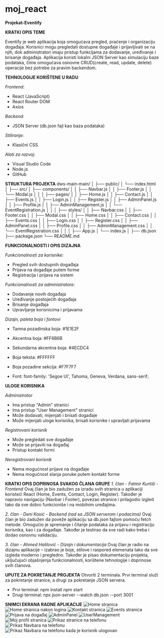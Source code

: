 # moj_react
**Projekat-Eventify**

**KRATKI OPIS TEME**

Eventify je web aplikacija koja omogućava pregled, praćenje i organizaciju događaja. Korisnici mogu pregledati dostupne događaje i prijavljivati se na njih, dok administratori imaju pristup funkcijama za dodavanje, uređivanje i brisanje događaja. Aplikacija koristi lokalni JSON Server kao simulaciju baze podataka, čime omogućava osnovne CRUD(create, read, update, delete) operacije bez potrebe za pravim backendom.

**TEHNOLOGIJE KORIŠTENE U RADU**

*Frontend:*
- React (JavaScript)
- React Router DOM
- Axios

*Backend:*
- JSON Server (db.json fajl kao baza podataka)

*Stiliranje:*
- Klasični CSS

*Alati za razvoj:*
- Visual Studio Code
- Node.js
- GitHub

**STRUKTURA PROJEKTA**
dws-main-main/
│
├── public/
│   └── index.html
│
├── src/
│   ├── components/
│   │   ├── Navbar.js
│   │   ├── Footer.js
│   │   └── Modal.js
│   │
│   ├── pages/
│   │   ├── Home.js
│   │   ├── Contact.js
│   │   ├── Events.js
│   │   ├── Login.js
│   │   ├── Register.js
│   │   ├── AdminPanel.js
│   │   ├── Profile.js
│   │   ├── AdminManagement.js
│   │   └── EventRegistration.js
│   │
│   ├── styles/
│   │   ├── Navbar.css
│   │   ├── Footer.css
│   │   ├── Modal.css
│   │   ├── Home.css
│   │   ├── Contact.css
│   │   ├── Events.css
│   │   ├── Login.css
│   │   ├── Register.css
│   │   ├── AdminPanel.css
│   │   ├── Profile.css
│   │   ├── AdminManagement.css
│   │   └── EventRegistration.css
│   │
│   ├── App.js
│   └── index.js
│
├── db.json
├── package.json
└── README.md

**FUNKCIONALNOSTI I OPIS DIZAJNA**

*Funkcionalnosti za korisnike:*
- Pregled svih dostupnih događaja
- Prijava na događaje putem forme
- Registracija i prijava na sistem

*Funkcionalnosti za administratore:*
- Dodavanje novih događaja
- Uređivanje postojećih događaja
- Brisanje događaja
- Upravljanje korisnicima i prijavama

*Dizajn, paleta boja i fontovi*

- Tamna pozadinska boja: #1E1E2F
- Akcentna boja: #FF6B6B
- Sekundarna akcentna boja: #4ECDC4
- Boja teksta: #FFFFFF
- Boja pozadine sekcija: #F7F7F7

- Font: font-family: 'Segoe UI', Tahoma, Geneva, Verdana, sans-serif;

**ULOGE KORISNIKA**

*Administrator*
- Ima pristup "Admin" stranici
- Ima pristup "User Management" stranici
- Može dodavati, mijenjati i brisati događaje
- Može mijenjati uloge korisnika, brisati korisnike i upravljati prijavama

*Registrovani korisnik*
- Može pregledati sve događaje
- Može se prijaviti na događaj
- Pristup kontakt formi

*Neregistrovani korisnik*
- Nema mogućnost prijave na događaje 
- Nema mogućnost slanja poruke putem kontakt forme

**KRATKI OPIS DOPRINOSA SVAKOG ČLANA GRUPE**
*1. član - Fatmir Kurtiši - Frontend*
Ovaj član je bio zadužen za izradu svih stranica u aplikaciji koristeći React (Home, Events, Contact, Login, Register). Također je napravio navigaciju (Navbar i Footer), povezao stranice i prilagodio izgled tako da sve dobro funkcioniše i na mobilnim uređajima.

*2. član - Deni Kosić - Backend (rad sa JSON serverom i podacima)*
Ovaj član je bio zadužen da poveže aplikaciju sa db.json fajlom pomoću fetch metode. Omogućio je spremanje i čitanje podataka za prijavu i registraciju korisnika, kao i za događaje. Također je testirao da sve radi kako treba i dodao osnovnu validaciju.

*3. član - Ahmed Halilović - Dizajn i dokumentacija*
Ovaj član je radio na dizajnu aplikacije – izabrao je boje, stilove i raspored elemenata tako da sve izgleda moderno i pregledno. Također je pisao dokumentaciju projekta, uključujući objašnjenja funkcionalnosti, korištene tehnologije i doprinose svih članova.

**UPUTE ZA POKRETANJE PROJEKTA**
Otvoriti 2 terminala. Prvi terminal služi za pokretanje stranice, a drugi za pokretanje JSON servera.
- Prvi terminal:
npm install
npm start
- Drugi terminal:
npx json-server --watch db.json --port 3001

**SNIMCI EKRANA RADNE APLIKACIJE**
![Home stranica](SnimciEkrana/SnimakEkranaHome.png)
![Home stranica nakon logina](SnimciEkrana/SnimakEkranaHome2.png)
![Kontakt stranica](SnimciEkrana/SnimakEkranaKontakt.png)
![Events stranica](SnimciEkrana/SnimakEkranaEvents.png)
![Prijava na događaj](SnimciEkrana/SnimakEkranaPrijavaDogadjaj.png)
![AdminPanel](SnimciEkrana/SnimakEkranaAdmin.png)
![UserManagement](SnimciEkrana/SnimakEkranaManagement.png)
![Moj profil stranica](SnimciEkrana/SnimakEkranaProfil.png)
![Prikaz stranice na telefonu](SnimciEkrana/SnimakEkranaTelefon.png)
![Prikaz Navbara na telefonu](SnimciEkrana/SnimakEkranaTelefonBezLogina.png)
![Prikaz Navbara na telefonu kada je korisnik ulogovan](SnimciEkrana/SnimakEkranaTelefonMeniLoginovan.png)